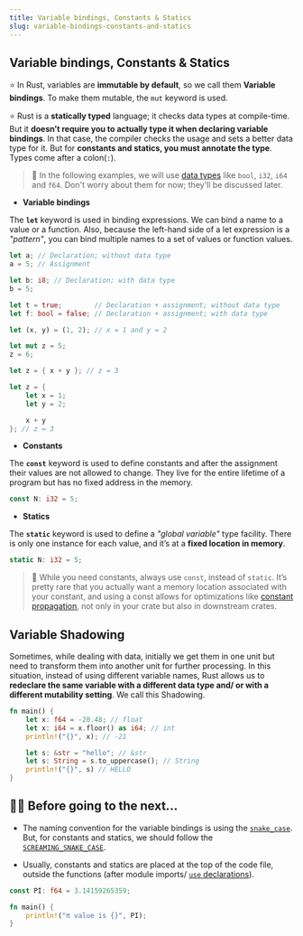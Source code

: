 ```yaml
---
title: Variable bindings, Constants & Statics
slug: variable-bindings-constants-and-statics
---
```


## Variable bindings, Constants & Statics

⭐️ In Rust, variables are **immutable by default**, so we call them **Variable bindings**. To make them mutable, the `mut` keyword is used.

⭐️ Rust is a **statically typed** language; it checks data types at compile-time. But it **doesn’t require you to actually type it when declaring variable bindings**. In that case, the compiler checks the usage and sets a better data type for it. But for **constants and statics, you must annotate the type**. Types come after a colon(`:`).

> 💭 In the following examples, we will use [data types](a8.primitive_data_types.html) like `bool`, `i32`, `i64` and `f64`. Don't worry about them for now; they'll be discussed later.

- **Variable bindings**

The **`let`** keyword is used in binding expressions. We can bind a name to a value or a function. Also, because the left-hand side of a let expression is a _"pattern"_, you can bind multiple names to a set of values or function values.

```rust
let a; // Declaration; without data type
a = 5; // Assignment

let b: i8; // Declaration; with data type 
b = 5;

let t = true;        // Declaration + assignment; without data type
let f: bool = false; // Declaration + assignment; with data type

let (x, y) = (1, 2); // x = 1 and y = 2

let mut z = 5;
z = 6;

let z = { x + y }; // z = 3

let z = {
    let x = 1;
    let y = 2;

    x + y
}; // z = 3
```

- **Constants**

The **`const`** keyword is used to define constants and after the assignment their values are not allowed to change. They live for the entire lifetime of a program but has no fixed address in the memory.

```rust
const N: i32 = 5;
```

- **Statics**

The **`static`** keyword is used to define a _"global variable"_ type facility. There is only one instance for each value, and it’s at a **fixed location in memory**.

```rust
static N: i32 = 5;
```

> 💭 While you need constants, always use `const`, instead of `static`. It’s pretty rare that you actually want a memory location associated with your constant, and using a const allows for optimizations like [constant propagation](https://en.wikipedia.org/wiki/Constant_folding#Constant_propagation), not only in your crate but also in downstream crates.

## Variable Shadowing

Sometimes, while dealing with data, initially we get them in one unit but need to transform them into another unit for further processing. In this situation, instead of using different variable names, Rust allows us to **redeclare the same variable with a different data type and/ or with a different mutability setting**. We call this Shadowing.

```rust
fn main() {
    let x: f64 = -20.48; // float
    let x: i64 = x.floor() as i64; // int
    println!("{}", x); // -21

    let s: &str = "hello"; // &str
    let s: String = s.to_uppercase(); // String
    println!("{}", s) // HELLO
}
```

## 👨‍🏫 Before going to the next...

- The naming convention for the variable bindings is using the [`snake_case`](https://en.wikipedia.org/wiki/Snake_case). But, for constants and statics, we should follow the [`SCREAMING_SNAKE_CASE`](https://en.wikipedia.org/wiki/Snake_case).

- Usually, constants and statics are placed at the top of the code file, outside the functions (after module imports/ [`use` declarations](/docs/d6.use.html)).

```rust
const PI: f64 = 3.14159265359;

fn main() {
    println!("π value is {}", PI);
}
```
